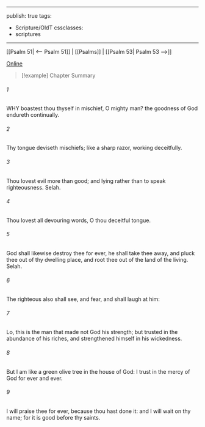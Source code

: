 

---
publish: true
tags:
  - Scripture/OldT
cssclasses:
  - scriptures
---
[[Psalm 51| <-- Psalm 51]] | [[Psalms]] | [[Psalm 53| Psalm 53 -->]]

[Online](https://churchofjesuschrist.org/study/scriptures/ot/ps/52?lang=eng)

>[!example] Chapter Summary
>
###### 1
WHY boastest thou thyself in mischief, O mighty man?  the goodness of God endureth continually.
###### 2
Thy tongue deviseth mischiefs; like a sharp razor, working deceitfully.
###### 3
Thou lovest evil more than good; and lying rather than to speak righteousness.  Selah.
###### 4
Thou lovest all devouring words, O thou deceitful tongue.
###### 5
God shall likewise destroy thee for ever, he shall take thee away, and pluck thee out of thy dwelling place, and root thee out of the land of the living.  Selah.
###### 6
The righteous also shall see, and fear, and shall laugh at him:
###### 7
Lo, this is the man that made not God his strength; but trusted in the abundance of his riches, and strengthened himself in his wickedness.
###### 8
But I am like a green olive tree in the house of God: I trust in the mercy of God for ever and ever.
###### 9
I will praise thee for ever, because thou hast done it: and I will wait on thy name; for it is good before thy saints.



